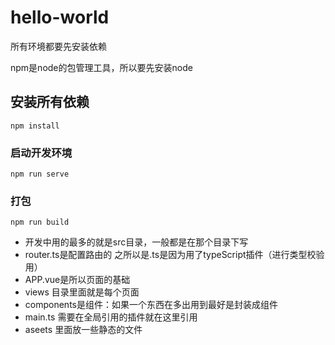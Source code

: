 # hello-world

所有环境都要先安装依赖

npm是node的包管理工具，所以要先安装node

## 安装所有依赖
```
npm install
```

### 启动开发环境
```
npm run serve
```

### 打包
```
npm run build
```

- 开发中用的最多的就是src目录，一般都是在那个目录下写
- router.ts是配置路由的 之所以是.ts是因为用了typeScript插件（进行类型校验用）
- APP.vue是所以页面的基础
- views 目录里面就是每个页面
- components是组件：如果一个东西在多出用到最好是封装成组件
- main.ts 需要在全局引用的插件就在这里引用
- aseets 里面放一些静态的文件


